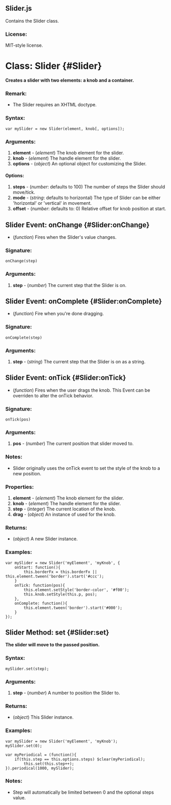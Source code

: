 Slider.js
---------

Contains the Slider class.

### License:

MIT-style license.



Class: Slider {#Slider}
=======================

**Creates a slider with two elements: a knob and a container.**

### Remark:

- The Slider requires an XHTML doctype.

### Syntax:

	var mySlider = new Slider(element, knob[, options]);

### Arguments:

1. **element** - (*element*) The knob element for the slider.
2. **knob**    - (*element*) The handle element for the slider.
3. **options** - (*object*) An optional object for customizing the Slider.

#### Options:

1. **steps**  - (*number*: defaults to 100) The number of steps the Slider should move/tick.
2. **mode**   - (*string*: defaults to horizontal) The type of Slider can be either 'horizontal' or 'vertical' in movement.
3. **offset** - (*number*: defaults to: 0) Relative offset for knob position at start.



Slider Event: onChange {#Slider:onChange}
-----------------------------------------

* (*function*) Fires when the Slider's value changes.

### Signature:

	onChange(step)

### Arguments:

1. **step** - (*number*) The current step that the Slider is on.



Slider Event: onComplete {#Slider:onComplete}
---------------------------------------------

* (*function*) Fire when you're done dragging.

### Signature:

	onComplete(step)

### Arguments:

1. **step** - (*string*) The current step that the Slider is on as a string.



Slider Event: onTick {#Slider:onTick}
-------------------------------------

* (*function*) Fires when the user drags the knob. This Event can be overriden to alter the onTick behavior.

### Signature:

	onTick(pos)

### Arguments:

1. **pos** - (*number*) The current position that slider moved to.

### Notes:

- Slider originally uses the onTick event to set the style of the knob to a new position.

### Properties:

1. **element** - (*element*) The knob element for the slider.
2. **knob**    - (*element*) The handle element for the slider.
3. **step**    - (*integer*) The current location of the knob.
4. **drag**    - (*object*) An instance of <Drag> used for the knob.

### Returns:

* (*object*) A new Slider instance.

### Examples:

	var mySlider = new Slider('myElement', 'myKnob', {
		onStart: function(){
			this.borderFx = this.borderFx || this.element.tween('border').start('#ccc');
		}
		onTick: function(pos){
			this.element.setStyle('border-color', '#f00');
			this.knob.setStyle(this.p, pos);
		},
		onComplete: function(){
			this.element.tween('border').start('#000');
		}
	});



Slider Method: set {#Slider:set}
--------------------------------

**The slider will move to the passed position.**

###	Syntax:

	mySlider.set(step);

###	Arguments:

1. **step** - (*number*) A number to position the Slider to.

###	Returns:

* (*object*) This Slider instance.

### Examples:

	var mySlider = new Slider('myElement', 'myKnob');
	mySlider.set(0);

	var myPeriodical = (function(){
		if(this.step == this.options.steps) $clear(myPeriodical);
			this.set(this.step++);
	}).periodical(1000, mySlider);

###	Notes:

- Step will automatically be limited between 0 and the optional steps value.